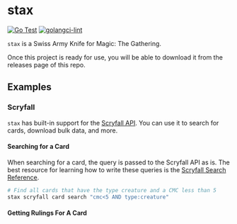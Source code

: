 # stax

[![Go Test](https://github.com/SethCurry/stax/actions/workflows/go-test.yml/badge.svg?branch=main)](https://github.com/SethCurry/stax/actions/workflows/go-test.yml)
[![golangci-lint](https://github.com/SethCurry/stax/actions/workflows/lint.yml/badge.svg?branch=main)](https://github.com/SethCurry/stax/actions/workflows/lint.yml)

`stax` is a Swiss Army Knife for Magic: The Gathering.

Once this project is ready for use, you will be able to download
it from the releases page of this repo.

## Examples

### Scryfall

`stax` has built-in support for the [Scryfall API](https://scryfall.com/docs/api).
You can use it to search for cards, download bulk data, and more.

#### Searching for a Card

When searching for a card, the query is passed to the Scryfall API as is.
The best resource for learning how to write these queries is the [Scryfall Search Reference](https://scryfall.com/docs/syntax).

```bash
# Find all cards that have the type creature and a CMC less than 5
stax scryfall card search "cmc<5 AND type:creature"
```

#### Getting Rulings For A Card
